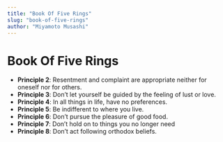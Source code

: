 ```yaml
---
title: "Book Of Five Rings"
slug: "book-of-five-rings"
author: "Miyamoto Musashi"
---
```


# Book Of Five Rings

- **Principle 2**: Resentment and complaint are appropriate neither for oneself nor for others.
- **Principle 3**: Don’t let yourself be guided by the feeling of lust or love.
- **Principle 4**: In all things in life, have no preferences.
- **Principle 5**: Be indifferent to where you live.
- **Principle 6**: Don’t pursue the pleasure of good food.
- **Principle 7**: Don’t hold on to things you no longer need
- **Principle 8**: Don’t act following orthodox beliefs.
